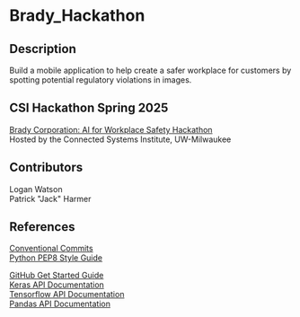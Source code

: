 # Brady_Hackathon

## Description
Build a mobile application to help create a safer workplace for customers by spotting potential regulatory violations in
images.

## CSI Hackathon Spring 2025
[Brady Corporation: AI for Workplace Safety Hackathon](https://uwm.edu/csi/workforce-innovation/csi-spring-2025-hackathon/)\
Hosted by the Connected Systems Institute, UW-Milwaukee


## Contributors
Logan Watson\
Patrick "Jack" Harmer

## References
[Conventional Commits](https://www.conventionalcommits.org/en/v1.0.0/)\
[Python PEP8 Style Guide](https://peps.python.org/pep-0008/)
    
[GitHub Get Started Guide](https://docs.github.com/en/get-started)\
[Keras API Documentation](https://keras.io/2.17/api/)\
[Tensorflow API Documentation](https://www.tensorflow.org/api_docs/python/tf)\
[Pandas API Documentation](https://pandas.pydata.org/pandas-docs/version/1.3.4/user_guide/index.html)
